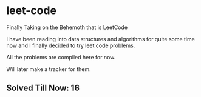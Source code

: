 # leet-code

Finally Taking on the Behemoth that is LeetCode 

I have been reading into data structures and algorithms for quite some time now and I finally decided to try leet code problems.

All the problems are compiled here for now.

Will later make a tracker for them.

## Solved Till Now: **16** 